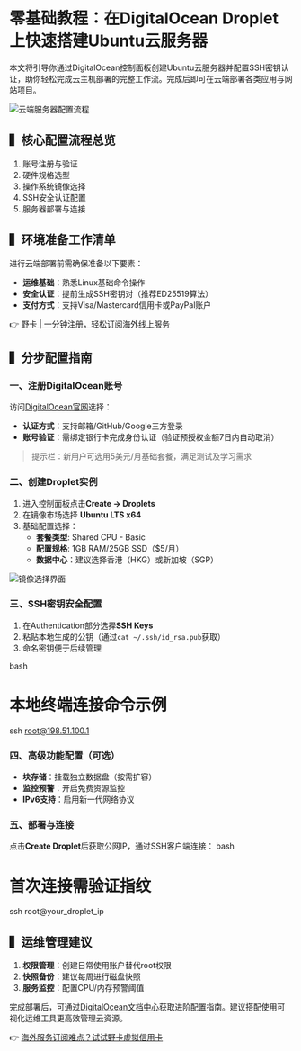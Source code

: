 # 零基础教程：在DigitalOcean Droplet上快速搭建Ubuntu云服务器

本文将引导你通过DigitalOcean控制面板创建Ubuntu云服务器并配置SSH密钥认证，助你轻松完成云主机部署的完整工作流。完成后即可在云端部署各类应用与网站项目。

![云端服务器配置流程](https://bbtdd.com/wp-content/uploads/img/34162260.webp)

## ▍核心配置流程总览 
1. 账号注册与验证
2. 硬件规格选型
3. 操作系统镜像选择
4. SSH安全认证配置
5. 服务器部署与连接

## ▍环境准备工作清单 
进行云端部署前需确保准备以下要素：
- **运维基础**：熟悉Linux基础命令操作
- **安全认证**：提前生成SSH密钥对（推荐ED25519算法）
- **支付方式**：支持Visa/Mastercard信用卡或PayPal账户

👉 [野卡 | 一分钟注册，轻松订阅海外线上服务](https://bbtdd.com/yeka)

## ▍分步配置指南 

### 一、注册DigitalOcean账号 
访问[DigitalOcean官网](https://www.digitalocean.com/)选择：
- **认证方式**：支持邮箱/GitHub/Google三方登录
- **账号验证**：需绑定银行卡完成身份认证（验证预授权金额7日内自动取消）

> 提示栏：新用户可选用5美元/月基础套餐，满足测试及学习需求

### 二、创建Droplet实例 
1. 进入控制面板点击**Create → Droplets**
2. 在镜像市场选择 **Ubuntu LTS x64**
3. 基础配置选择：
   - **套餐类型**: Shared CPU - Basic
   - **配置规格**: 1GB RAM/25GB SSD（$5/月）
   - **数据中心**：建议选择香港（HKG）或新加坡（SGP）

![镜像选择界面](https://bbtdd.com/wp-content/uploads/img/9508954654.webp)

### 三、SSH密钥安全配置 
1. 在Authentication部分选择**SSH Keys**
2. 粘贴本地生成的公钥（通过`cat ~/.ssh/id_rsa.pub`获取）
3. 命名密钥便于后续管理

bash
# 本地终端连接命令示例
ssh root@198.51.100.1


### 四、高级功能配置（可选） 
- **块存储**：挂载独立数据盘（按需扩容）
- **监控预警**：开启免费资源监控
- **IPv6支持**：启用新一代网络协议

### 五、部署与连接 
点击**Create Droplet**后获取公网IP，通过SSH客户端连接：
bash
# 首次连接需验证指纹
ssh root@your_droplet_ip


## ▍运维管理建议 
1. **权限管理**：创建日常使用账户替代root权限
2. **快照备份**：建议每周进行磁盘快照
3. **服务监控**：配置CPU/内存预警阈值

完成部署后，可通过[DigitalOcean文档中心](https://www.digitalocean.com/docs/)获取进阶配置指南。建议搭配使用可视化运维工具更高效管理云资源。

👉 [海外服务订阅难点？试试野卡虚拟信用卡](https://bbtdd.com/yeka)